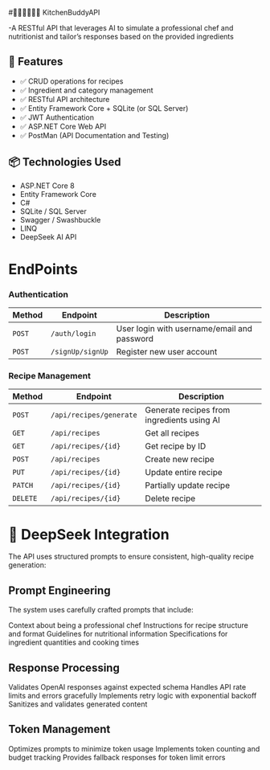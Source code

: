 #👩🏿‍🍳👩🏿‍🍳 KitchenBuddyAPI

-A RESTful API that leverages AI to simulate a professional chef and nutritionist and tailor’s responses based on the provided ingredients

## 🚀 Features

- ✅ CRUD operations for recipes
- ✅ Ingredient and category management
- ✅ RESTful API architecture
- ✅ Entity Framework Core + SQLite (or SQL Server)
- ✅ JWT Authentication 
- ✅ ASP.NET Core Web API
- ✅ PostMan (API Documentation and Testing)

## 📦 Technologies Used

- ASP.NET Core 8
- Entity Framework Core
- C#
- SQLite / SQL Server
- Swagger / Swashbuckle
- LINQ
- DeepSeek AI API

# EndPoints

### Authentication

| Method | Endpoint | Description |
|--------|----------|-------------|
| `POST` | `/auth/login` | User login with username/email and password |
| `POST` | `/signUp/signUp` | Register new user account |

### Recipe Management

| Method | Endpoint | Description |
|--------|----------|-------------|
| `POST` | `/api/recipes/generate` | Generate recipes from ingredients using AI |
| `GET` | `/api/recipes` | Get all recipes |
| `GET` | `/api/recipes/{id}` | Get recipe by ID |
| `POST` | `/api/recipes` | Create new recipe |
| `PUT` | `/api/recipes/{id}` | Update entire recipe |
| `PATCH` | `/api/recipes/{id}` | Partially update recipe |
| `DELETE` | `/api/recipes/{id}` | Delete recipe |

# 🤖 DeepSeek Integration
The API uses structured prompts to ensure consistent, high-quality recipe generation:

## Prompt Engineering
The system uses carefully crafted prompts that include:

Context about being a professional chef
Instructions for recipe structure and format
Guidelines for nutritional information
Specifications for ingredient quantities and cooking times

## Response Processing

Validates OpenAI responses against expected schema
Handles API rate limits and errors gracefully
Implements retry logic with exponential backoff
Sanitizes and validates generated content

## Token Management

Optimizes prompts to minimize token usage
Implements token counting and budget tracking
Provides fallback responses for token limit errors
